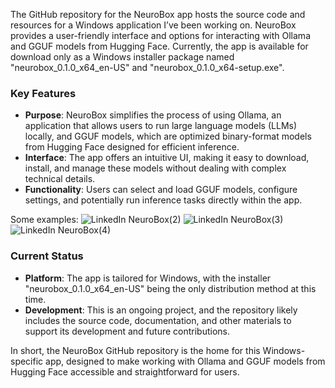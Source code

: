 The GitHub repository for the NeuroBox app hosts the source code and resources for a Windows application I’ve been working on. NeuroBox provides a user-friendly interface and options for interacting with Ollama and GGUF models from Hugging Face. Currently, the app is available for download only as a Windows installer package named "neurobox_0.1.0_x64_en-US" and "neurobox_0.1.0_x64-setup.exe".

### Key Features
- **Purpose**: NeuroBox simplifies the process of using Ollama, an application that allows users to run large language models (LLMs) locally, and GGUF models, which are optimized binary-format models from Hugging Face designed for efficient inference.
- **Interface**: The app offers an intuitive UI, making it easy to download, install, and manage these models without dealing with complex technical details.
- **Functionality**: Users can select and load GGUF models, configure settings, and potentially run inference tasks directly within the app.

Some examples:
![LinkedIn NeuroBox(2)](https://github.com/user-attachments/assets/3d0f2dd6-e430-4649-b60d-abc06bb32b11)
![LinkedIn NeuroBox(3)](https://github.com/user-attachments/assets/0e7a910d-d713-4b56-8a23-e38724edf031)
![LinkedIn NeuroBox(4)](https://github.com/user-attachments/assets/7dd79eea-3a06-4c28-98ce-e5d27ae59943)


### Current Status
- **Platform**: The app is tailored for Windows, with the installer "neurobox_0.1.0_x64_en-US" being the only distribution method at this time.
- **Development**: This is an ongoing project, and the repository likely includes the source code, documentation, and other materials to support its development and future contributions.

In short, the NeuroBox GitHub repository is the home for this Windows-specific app, designed to make working with Ollama and GGUF models from Hugging Face accessible and straightforward for users.
